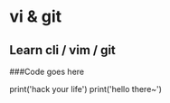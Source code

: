 # vi & git
## Learn cli / vim / git

###Code goes here

 print('hack your life')
 print('hello there~')
